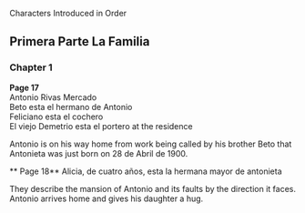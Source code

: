 
Characters Introduced in Order

## Primera Parte La Familia

### Chapter 1

**Page 17**   
Antonio Rivas Mercado   
Beto esta el hermano de Antonio     
Feliciano esta el cochero   
El viejo Demetrio esta el portero at the residence   

Antonio is on his way home from work being called by his brother Beto
that Antonieta was just born on 28 de Abril de 1900.

** Page 18**
Alicia, de cuatro años, esta la hermana mayor de antonieta   

They describe the mansion of Antonio and its faults by the direction it faces.  Antonio arrives home and gives his daughter a hug.
